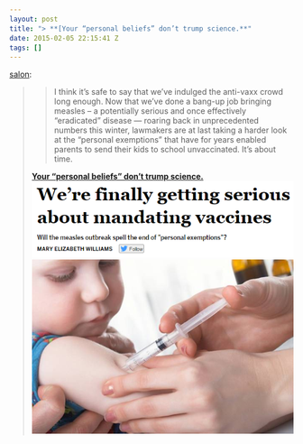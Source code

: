 ```yaml
---
layout: post
title: "> **[Your “personal beliefs” don’t trump science.**"
date: 2015-02-05 22:15:41 Z
tags: []
---
```

[salon](http://salon.tumblr.com/post/110185134097/i-think-its-safe-to-say-that-weve-indulged-the):

> > I think it’s safe to say that we’ve indulged the anti-vaxx crowd long enough. Now that we’ve done a bang-up job bringing measles – a potentially serious and once effectively “eradicated” disease — roaring back in unprecedented numbers this winter, lawmakers are at last taking a harder look at the “personal exemptions” that have for years enabled parents to send their kids to school unvaccinated. It’s about time.
> 
> **[Your “personal beliefs” don’t trump science.](http://www.salon.com/2015/02/05/were_finally_getting_serious_about_mandating_vaccines/)**
![](/media/2015/02/110193010149_0.png)
![](/media/2015/02/110193010149_1.jpg)
